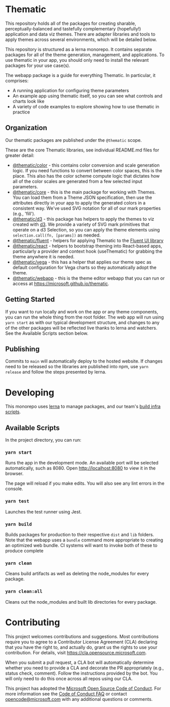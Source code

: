 # Thematic

This repository holds all of the packages for creating sharable, perceptually-balanced and tastefully complementary (hopefully!) application and data viz themes. There are adapter libraries and tools to apply themes across several environments, which will be detailed below.

This repository is structured as a lerna monorepo. It contains separate packages for all of the theme generation, management, and applications. To use thematic in your app, you should only need to install the relevant packages for your use case(s).

The webapp package is a guide for everything Thematic. In particular, it comprises:

- A running application for configuring theme parameters
- An example app using thematic itself, so you can see what controls and charts look like
- A variety of code examples to explore showing how to use thematic in practice

## Organization

Our thematic packages are published under the `@thematic` scope.

These are the core Thematic libraries, see individual README.md files for greater detail:

- [@thematic/color](packages/color/README.md) - this contains color conversion and scale generation logic. If you need functions to convert between color spaces, this is the place. This also has the color scheme compute logic that dictates how all of the color scales are generated from a few selected input parameters.
- [@thematic/core](packages/core/README.md) - this is the main package for working with Themes. You can load them from a Theme JSON specification, then use the attributes directly in your app to apply the generated colors in a consistent way. We've used SVG notation for all of our mark properties (e.g., 'fill').
- [@thematic/d3](packages/d3/README.md) - this package has helpers to apply the themes to viz created with [d3](https://d3js.org/). We provide a variety of SVG mark primitives that operate on a d3 Selection, so you can apply the theme elements using `selection.call(fn, [params])` as needed.
- [@thematic/fluent](packages/fluent/README.md) - helpers for applying Thematic to the [Fluent UI library](https://developer.microsoft.com/en-us/fluentui#/controls/web)
- [@thematic/react](packages/react/README.md) - helpers to bootstrap theming into React-based apps, particularly a provider and context hook (useThematic) for grabbing the theme anywhere it is needed.
- [@thematic/vega](packages/vega/README.md) - this has a helper that applies our theme spec as default configuration for Vega charts so they automatically adopt the theme.
- [@thematic/webapp](packages/webapp/README.md) - this is the theme editor webapp that you can run or access at https://microsoft.github.io/thematic.

## Getting Started

If you want to run locally and work on the app or any theme components, you can run the whole thing from the root folder. The web app will run using `yarn start` as with our typical development structure, and changes to any of the other packages will be reflected live thanks to lerna and watchers. See the Available Scripts section below.

## Publishing

Commits to `main` will automatically deploy to the hosted website. If changes need to be released so the libraries are published into npm, use `yarn release` and follow the steps presented by lerna.

# Developing

This monorepo uses [lerna](https://lerna.js.org/) to manage packages, and our team's [build infra scripts](https://github.com/microsoft/essex-alpha-build-infra).

## Available Scripts

In the project directory, you can run:

### `yarn start`

Runs the app in the development mode.
An available port will be selected automatically, such as 8080. Open [http://localhost:8080](http://localhost:8080) to view it in the browser.

The page will reload if you make edits.
You will also see any lint errors in the console.

### `yarn test`

Launches the test runner using Jest.

### `yarn build`

Builds packages for production to their respective `dist` and `lib` folders. Note that the webapp uses a `bundle` command more appropriate to creating an optimized web bundle. CI systems will want to invoke both of these to produce complete

### `yarn clean`

Cleans build artifacts as well as deleting the node_modules for every package.

### `yarn clean:all`

Cleans out the node_modules and built lib directories for every package.

# Contributing

This project welcomes contributions and suggestions. Most contributions require you to agree to a
Contributor License Agreement (CLA) declaring that you have the right to, and actually do, grant us
the rights to use your contribution. For details, visit https://cla.opensource.microsoft.com.

When you submit a pull request, a CLA bot will automatically determine whether you need to provide
a CLA and decorate the PR appropriately (e.g., status check, comment). Follow the instructions
provided by the bot. You will only need to do this once across all repos using our CLA.

This project has adopted the [Microsoft Open Source Code of Conduct](https://opensource.microsoft.com/codeofconduct/).
For more information see the [Code of Conduct FAQ](https://opensource.microsoft.com/codeofconduct/faq/) or
contact [opencode@microsoft.com](mailto:opencode@microsoft.com) with any additional questions or comments.
